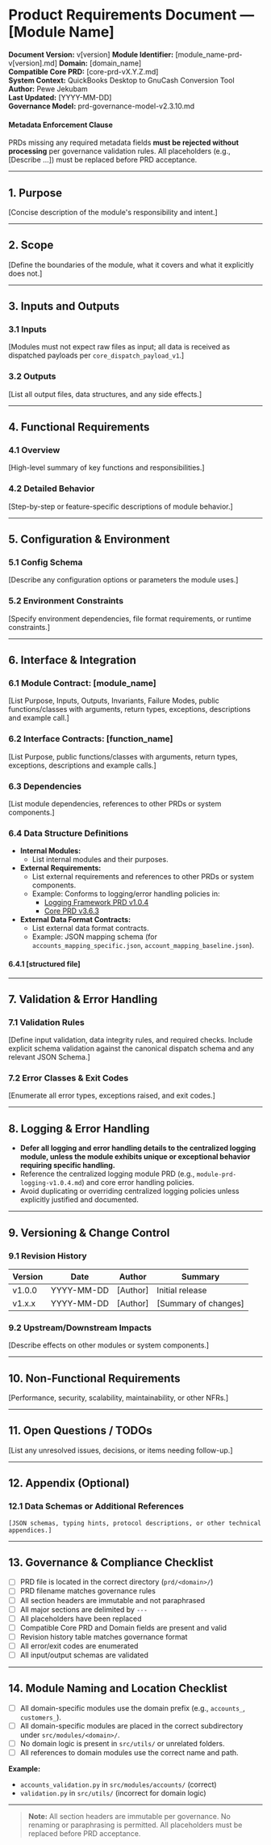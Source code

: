 # Product Requirements Document — [Module Name]

**Document Version:** v[version]
**Module Identifier:** [module_name-prd-v[version].md]
**Domain:** [domain_name]  
**Compatible Core PRD:** [core-prd-vX.Y.Z.md]  
**System Context:** QuickBooks Desktop to GnuCash Conversion Tool  
**Author:** Pewe Jekubam  
**Last Updated:** [YYYY-MM-DD]  
**Governance Model:** prd-governance-model-v2.3.10.md

#### **Metadata Enforcement Clause**
PRDs missing any required metadata fields **must be rejected without processing** per governance validation rules. All placeholders (e.g., [Describe ...]) must be replaced before PRD acceptance.

---

## 1. Purpose
[Concise description of the module's responsibility and intent.]

---

## 2. Scope
[Define the boundaries of the module, what it covers and what it explicitly does not.]

---

## 3. Inputs and Outputs

### 3.1 Inputs
[Modules must not expect raw files as input; all data is received as dispatched payloads per `core_dispatch_payload_v1`.]

### 3.2 Outputs
[List all output files, data structures, and any side effects.]

---

## 4. Functional Requirements

### 4.1 Overview
[High-level summary of key functions and responsibilities.]

### 4.2 Detailed Behavior
[Step-by-step or feature-specific descriptions of module behavior.]

---

## 5. Configuration & Environment

### 5.1 Config Schema
[Describe any configuration options or parameters the module uses.]

### 5.2 Environment Constraints
[Specify environment dependencies, file format requirements, or runtime constraints.]

---

## 6. Interface & Integration

### 6.1 Module Contract: [module_name]
[List Purpose, Inputs, Outputs, Invariants, Failure Modes, public functions/classes with arguments, return types, exceptions, descriptions and example call.]

### 6.2 Interface Contracts: [function_name]
[List Purpose, public functions/classes with arguments, return types, exceptions, descriptions and example calls.]

### 6.3 Dependencies
[List module dependencies, references to other PRDs or system components.]

### 6.4 Data Structure Definitions
- **Internal Modules:**
  - List internal modules and their purposes.
- **External Requirements:**
  - List external requirements and references to other PRDs or system components.
  - Example: Conforms to logging/error handling policies in:
    - [Logging Framework PRD v1.0.4](../logging/module-prd-logging-v1.0.4.md)
    - [Core PRD v3.6.3](../core-prd-v3.6.3.md#13.1-error-handling-strategy)
- **External Data Format Contracts:**
  - List external data format contracts.
  - Example: JSON mapping schema (for `accounts_mapping_specific.json`, `account_mapping_baseline.json`).

#### 6.4.1 [structured file]

---

## 7. Validation & Error Handling

### 7.1 Validation Rules
[Define input validation, data integrity rules, and required checks. Include explicit schema validation against the canonical dispatch schema and any relevant JSON Schema.]

### 7.2 Error Classes & Exit Codes
[Enumerate all error types, exceptions raised, and exit codes.]

---

## 8. Logging & Error Handling

- **Defer all logging and error handling details to the centralized logging module, unless the module exhibits unique or exceptional behavior requiring specific handling.**
- Reference the centralized logging module PRD (e.g., `module-prd-logging-v1.0.4.md`) and core error handling policies.
- Avoid duplicating or overriding centralized logging policies unless explicitly justified and documented.

---

## 9. Versioning & Change Control

### 9.1 Revision History
| Version | Date       | Author     | Summary |
|---------|------------|------------|---------|
| v1.0.0  | YYYY-MM-DD | [Author]   | Initial release |
| v1.x.x  | YYYY-MM-DD | [Author]   | [Summary of changes] |

### 9.2 Upstream/Downstream Impacts
[Describe effects on other modules or system components.]

---

## 10. Non-Functional Requirements
[Performance, security, scalability, maintainability, or other NFRs.]

---

## 11. Open Questions / TODOs
[List any unresolved issues, decisions, or items needing follow-up.]

---

## 12. Appendix (Optional)
### 12.1 Data Schemas or Additional References
```
[JSON schemas, typing hints, protocol descriptions, or other technical appendices.]
```

---

## 13. Governance & Compliance Checklist
- [ ] PRD file is located in the correct directory (`prd/<domain>/`)
- [ ] PRD filename matches governance rules
- [ ] All section headers are immutable and not paraphrased
- [ ] All major sections are delimited by `---`
- [ ] All placeholders have been replaced
- [ ] Compatible Core PRD and Domain fields are present and valid
- [ ] Revision history table matches governance format
- [ ] All error/exit codes are enumerated
- [ ] All input/output schemas are validated

---

## 14. Module Naming and Location Checklist
- [ ] All domain-specific modules use the domain prefix (e.g., `accounts_`, `customers_`).
- [ ] All domain-specific modules are placed in the correct subdirectory under `src/modules/<domain>/`.
- [ ] No domain logic is present in `src/utils/` or unrelated folders.
- [ ] All references to domain modules use the correct name and path.

**Example:**
- `accounts_validation.py` in `src/modules/accounts/` (correct)
- `validation.py` in `src/utils/` (incorrect for domain logic)

---

> **Note:** All section headers are immutable per governance. No renaming or paraphrasing is permitted. All placeholders must be replaced before PRD acceptance.

